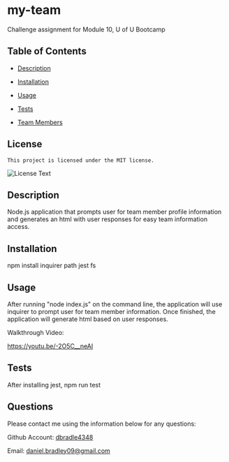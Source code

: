 # my-team
Challenge assignment for Module 10, U of U Bootcamp

  ## Table of Contents

  * [Description](#description)

  * [Installation](#installation)

  * [Usage](#usage)

  * [Tests](#tests)

  * [Team Members](#team-members)

  
  ## License 
    
    This project is licensed under the MIT license.
  
  ![License Text](https://img.shields.io/badge/License-MIT-blue.svg)

  ## Description
  Node.js application that prompts user for team member profile information and generates an html with user responses for easy team information access.

  ## Installation
  npm install inquirer path jest fs

  ## Usage
  After running "node index.js" on the command line, the application will use inquirer to prompt user for team member information. Once finished, the application will generate     html based on user responses.
  
  Walkthrough Video:
  
  https://youtu.be/-2O5C__neAI

  ## Tests
  After installing jest,
  npm run test

  ## Questions

  Please contact me using the information below for any questions:
  
  Github Account: [dbradle4348](https://https://github.com/dbradle4348)

  Email: daniel.bradley09@gmail.com
